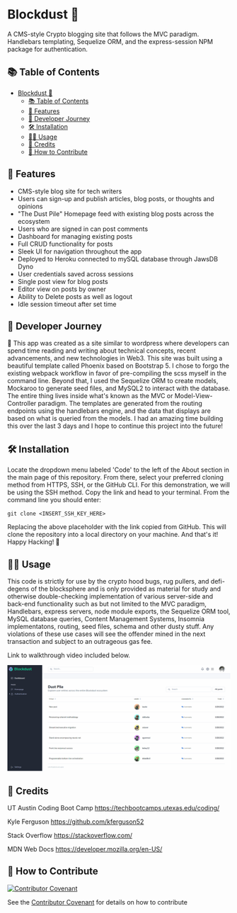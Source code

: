 # Blockdust 🧊

A CMS-style Crypto blogging site that follows the MVC paradigm. Handlebars templating, Sequelize ORM, and the express-session NPM package for authentication.

## 📚 Table of Contents

- [Blockdust 🧊](#blockdust-)
  - [📚 Table of Contents](#-table-of-contents)
  - [🧾 Features](#-features)
  - [📖 Developer Journey](#-developer-journey)
  - [🛠️ Installation](#️-installation)
  - [👨‍🏫 Usage](#-usage)
  - [🥂 Credits](#-credits)
  - [👋 How to Contribute](#-how-to-contribute)

## 🧾 Features

- CMS-style blog site for tech writers
- Users can sign-up and publish articles, blog posts, or thoughts and opinions
- "The Dust Pile" Homepage feed with existing blog posts across the ecosystem
- Users who are signed in can post comments
- Dashboard for managing existing posts
- Full CRUD functionality for posts
- Sleek UI for navigation throughout the app
- Deployed to Heroku connected to mySQL database through JawsDB Dyno
- User credentials saved across sessions
- Single post view for blog posts
- Editor view on posts by owner
- Ability to Delete posts as well as logout
- Idle session timeout after set time

## 📖 Developer Journey

📓 This app was created as a site similar to wordpress where developers can spend time reading and writing about technical concepts, recent advancements, and new technologies in Web3. This site was built using a beautiful template called Phoenix based on Bootstrap 5. I chose to forgo the existing webpack workflow in favor of pre-compiling the scss myself in the command line. Beyond that, I used the Sequelize ORM to create models, Mockaroo to generate seed files, and MySQL2 to interact with the database. The entire thing lives inside what's known as the MVC or Model-View-Controller paradigm. The templates are generated from the routing endpoints using the handlebars engine, and the data that displays are based on what is queried from the models. I had an amazing time building this over the last 3 days and I hope to continue this project into the future!

## 🛠️ Installation

Locate the dropdown menu labeled 'Code' to the left of the About section in the main page of this repository. From there, select your preferred cloning method from HTTPS, SSH, or the GitHub CLI. For this demonstration, we will be using the SSH method. Copy the link and head to your terminal. From the command line you should enter:

    git clone <INSERT_SSH_KEY_HERE>

Replacing the above placeholder with the link copied from GitHub. This will clone the repository into a local directory on your machine. And that's it! Happy Hacking! 🚀

## 👨‍🏫 Usage

This code is strictly for use by the crypto hood bugs, rug pullers, and defi-degens of the blocksphere and is only provided as material for study and otherwise double-checking implementation of various server-side and back-end functionality such as but not limited to the MVC paradigm, Handlebars, express servers, node module exports, the Sequelize ORM tool, MySQL database queries, Content Management Systems, Insomnia implementatons, routing, seed files, schema and other dusty stuff. Any violations of these use cases will see the offender mined in the next transaction and subject to an outrageous gas fee.

Link to walkthrough video included below.

![Mockup of Blockdust.](./public/img/mockup.gif)


## 🥂 Credits

UT Austin Coding Boot Camp https://techbootcamps.utexas.edu/coding/

Kyle Ferguson https://github.com/kferguson52

Stack Overflow https://stackoverflow.com/

MDN Web Docs https://developer.mozilla.org/en-US/

## 👋 How to Contribute

[![Contributor Covenant](https://img.shields.io/badge/Contributor%20Covenant-2.1-4baaaa.svg)](code_of_conduct.md)

See the [Contributor Covenant](https://www.contributor-covenant.org/) for details on how to contribute
